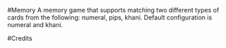 #Memory
A memory game that supports matching two different types of cards from the following: numeral, pips, khani.  Default configuration is numeral and khani.

#Credits


